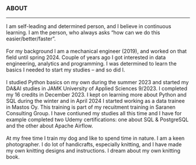 ### ABOUT<br>
------
I am self-leading and determined person, and I believe in continuous learning. I am the person, who always asks “how can we do this easier/better/faster”. <br>
<br>
For my background I am a mechanical engineer (2019), and worked on that field until spring 2024. Couple of years ago I got interested in data engineering, analytics and programming. I was determined to learn the basics I 
needed to start my studies – and so did I.<br>
<br>
I studied Python basics on my own during the summer 2023 and started my DA&AI studies in JAMK University of Applied Sciences 9/2023. I completed my 16 credits in December 2023. I kept on learning more about Python and SQL during the winter and in April 2024 I started working as a data trainee in Mastos Oy. This training is part of my recuitment training in Saranen Consulting Group. I have contiuned my studies all this time and I have for example completed two Udemy certifications: one about SQL & PostgreSQL and the other about Apache Airflow.<br>
<br>
At my free time I train my dog and like to spend time in nature. I am a keen photographer. I do lot of handicrafts, especially knitting, and I have made my own knitting designs and instructions. I dream about my own knitting book.
